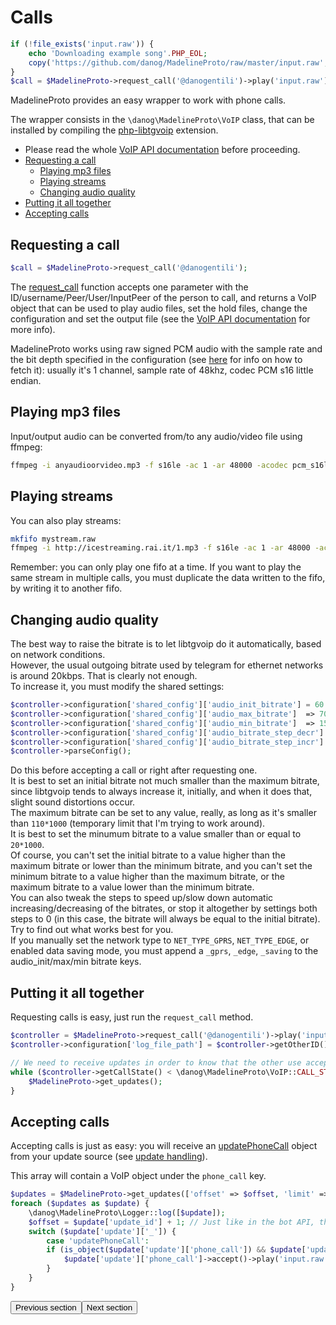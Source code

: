 # Calls

```php
if (!file_exists('input.raw')) {
    echo 'Downloading example song'.PHP_EOL;
    copy('https://github.com/danog/MadelineProto/raw/master/input.raw', 'input.raw');
}
$call = $MadelineProto->request_call('@danogentili')->play('input.raw')->then('input.raw')->playOnHold(['input.raw'])->setOutputFile('output.raw');
```

MadelineProto provides an easy wrapper to work with phone calls.

The wrapper consists in the `\danog\MadelineProto\VoIP` class, that can be installed by compiling the [php-libtgvoip](https://voip.madelineproto.xyz) extension.

* Please read the whole [VoIP API documentation](https://docs.madelineproto.xyz/API_docs/types/PhoneCall.html) before proceeding.
* [Requesting a call](#requesting-a-call)
  * [Playing mp3 files](#playing-mp3-files)
  * [Playing streams](#playing-streams)
  * [Changing audio quality](#changing-audio-quality)
* [Putting it all together](#putting-it-all-together)
* [Accepting calls](#accepting-calls)


## Requesting a call
```php
$call = $MadelineProto->request_call('@danogentili');
```

The [request_call](https://docs.madelineproto.xyz/request_call.html) function accepts one parameter with the ID/username/Peer/User/InputPeer of the person to call, and returns a VoIP object that can be used to play audio files, set the hold files, change the configuration and set the output file (see the [VoIP API documentation](https://docs.madelineproto.xyz/API_docs/types/PhoneCall.html) for more info).

MadelineProto works using raw signed PCM audio with the sample rate and the bit depth specified in the configuration (see [here](https://docs.madelineproto.xyz/API_docs/types/PhoneCall.html) for info on how to fetch it): usually it's 1 channel, sample rate of 48khz, codec PCM s16 little endian.


## Playing mp3 files

Input/output audio can be converted from/to any audio/video file using ffmpeg:

```bash
ffmpeg -i anyaudioorvideo.mp3 -f s16le -ac 1 -ar 48000 -acodec pcm_s16le mysong.raw
```

## Playing streams

You can also play streams:

```bash
mkfifo mystream.raw
ffmpeg -i http://icestreaming.rai.it/1.mp3 -f s16le -ac 1 -ar 48000 -acodec pcm_s16le pipe:1 > mystream.raw
```

Remember: you can only play one fifo at a time. If you want to play the same stream in multiple calls, you must duplicate the data written to the fifo, by writing it to another fifo.


## Changing audio quality

The best way to raise the bitrate is to let libtgvoip do it automatically, based on network conditions.  
However, the usual outgoing bitrate used by telegram for ethernet networks is around 20kbps. That is clearly not enough.  
To increase it, you must modify the shared settings:  

```php
$controller->configuration['shared_config']['audio_init_bitrate'] = 60 * 1000; // Audio bitrate set when the call is started
$controller->configuration['shared_config']['audio_max_bitrate']  => 70 * 1000; // Maximum audio bitrate
$controller->configuration['shared_config']['audio_min_bitrate']  => 15 * 1000; // Minimum audio bitrate
$controller->configuration['shared_config']['audio_bitrate_step_decr']  => 1000; // Decreasing step: when libtgvoip has to lower the bitrate, it decreases it `audio_bitrate_step_decr` bps at a time
$controller->configuration['shared_config']['audio_bitrate_step_incr']  => 1000; // Increasing step: when libtgvoip has to make the bitrate higher, it increases it `audio_bitrate_step_decr` bps at a time
$controller->parseConfig();
```

Do this before accepting a call or right after requesting one.  
It is best to set an initial bitrate not much smaller than the maximum bitrate, since libtgvoip tends to always increase it, initially, and when it does that, slight sound distortions occur.  
The maximum bitrate can be set to any value, really, as long as it's smaller than `110*1000` (temporary limit that I'm trying to work around).  
It is best to set the minumum bitrate to a value smaller than or equal to `20*1000`.  
Of course, you can't set the initial bitrate to a value higher than the maximum bitrate or lower than the minimum bitrate, and you can't set the minimum bitrate to a value higher than the maximum bitrate, or the maximum bitrate to a value lower than the minimum bitrate.  
You can also tweak the steps to speed up/slow down automatic increasing/decreasing of the bitrates, or stop it altogether by settings both steps to 0 (in this case, the bitrate will always be equal to the initial bitrate).  
Try to find out what works best for you.  
If you manually set the network type to `NET_TYPE_GPRS`, `NET_TYPE_EDGE`, or enabled data saving mode, you must append a `_gprs`, `_edge`, `_saving` to the audio_init/max/min bitrate keys.  


## Putting it all together

Requesting calls is easy, just run the `request_call` method.

```php
$controller = $MadelineProto->request_call('@danogentili')->play('input.raw')->then('inputb.raw')->playOhHold(['hold.raw'])->setOutputFile('output.raw');
$controller->configuration['log_file_path'] = $controller->getOtherID().'.log';

// We need to receive updates in order to know that the other use accepted the call
while ($controller->getCallState() < \danog\MadelineProto\VoIP::CALL_STATE_READY) {
    $MadelineProto->get_updates();
}

```

## Accepting calls

Accepting calls is just as easy: you will receive an [updatePhoneCall](https://docs.madelineproto.xyz/API_docs/constructors/updatePhoneCall.html) object from your update source (see [update handling](#update-handling)).

This array will contain a VoIP object under the `phone_call` key.

```php
$updates = $MadelineProto->get_updates(['offset' => $offset, 'limit' => 50, 'timeout' => 0]); // Just like in the bot API, you can specify an offset, a limit and a timeout
foreach ($updates as $update) {
    \danog\MadelineProto\Logger::log([$update]);
    $offset = $update['update_id'] + 1; // Just like in the bot API, the offset must be set to the last update_id
    switch ($update['update']['_']) {
        case 'updatePhoneCall':
        if (is_object($update['update']['phone_call']) && $update['update']['phone_call']->getCallState() === \danog\MadelineProto\VoIP::CALL_STATE_INCOMING) {
            $update['update']['phone_call']->accept()->play('input.raw')->then('inputb.raw')->playOnHold(['hold.raw'])->setOutputFile('output.raw');
        }
    }
}
```

<amp-form method="GET" target="_top" action="https://docs.madelineproto.xyz/docs/INLINE_BUTTONS.html"><input type="submit" value="Previous section" /></form><amp-form action="https://docs.madelineproto.xyz/docs/SECRET_CHATS.html" method="GET" target="_top"><input type="submit" value="Next section" /></form>